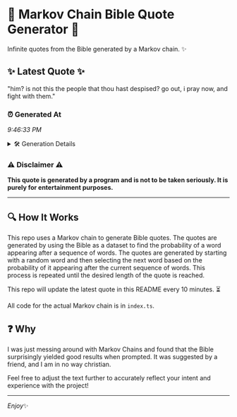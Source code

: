 # 📖 Markov Chain Bible Quote Generator 📖

Infinite quotes from the Bible generated by a Markov chain. ✨

## ✨ Latest Quote ✨
"him? is not this the people that thou hast despised? go out, i pray now, and fight with them."

### ⏰ Generated At
*9:46:33 PM*

<details>
    <summary>🛠️ Generation Details</summary>
    <p>
        <strong>🌱 Seed:</strong> him?<br>
        <strong>🔄 Iterations:</strong> 18<br>
        <strong>📜 Context History:</strong><br>[ him? ]: is<br>[ him?, is ]: not<br>[ him?, is, not ]: this<br>[ him?, is, not, this ]: the<br>[ him?, is, not, this, the ]: people<br>[ him?, is, not, this, the, people ]: that<br>[ is, not, this, the, people, that ]: thou<br>[ not, this, the, people, that, thou ]: hast<br>[ this, the, people, that, thou, hast ]: despised?<br>[ the, people, that, thou, hast, despised? ]: go<br>[ people, that, thou, hast, despised?, go ]: out,<br>[ that, thou, hast, despised?, go, out, ]: i<br>[ thou, hast, despised?, go, out,, i ]: pray<br>[ hast, despised?, go, out,, i, pray ]: now,<br>[ despised?, go, out,, i, pray, now, ]: and<br>[ go, out,, i, pray, now,, and ]: fight<br>[ out,, i, pray, now,, and, fight ]: with<br>[ i, pray, now,, and, fight, with ]: them.<br>
    </p>
</details>

### ⚠️ Disclaimer ⚠️
**This quote is generated by a program and is not to be taken seriously. It is purely for entertainment purposes.**

---

## 🔍 How It Works

This repo uses a Markov chain to generate Bible quotes. The quotes are generated by using the Bible as a dataset to find the probability of a word appearing after a sequence of words. The quotes are generated by starting with a random word and then selecting the next word based on the probability of it appearing after the current sequence of words. This process is repeated until the desired length of the quote is reached.

This repo will update the latest quote in this README every 10 minutes. ⏳

All code for the actual Markov chain is in `index.ts`.

## ❓ Why

I was just messing around with Markov Chains and found that the Bible surprisingly yielded good results when prompted. 
It was suggested by a friend, and I am in no way christian.

Feel free to adjust the text further to accurately reflect your intent and experience with the project!

---

*Enjoy*✨
